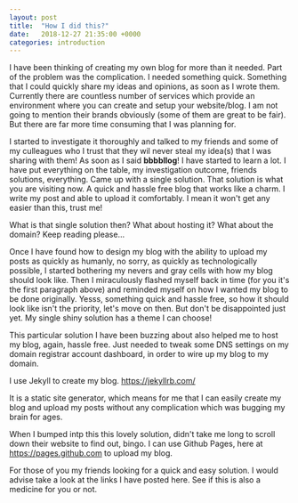 ```yaml
---
layout: post
title:  "How I did this?"
date:   2018-12-27 21:35:00 +0000
categories: introduction
---
```


I have been thinking of creating my own blog for more than it needed. Part of the problem was the complication. I needed something quick. Something that I could quickly share my ideas and opinions, as soon as I wrote them. Currently there are countless number of services which provide an environment where you can create and setup your website/blog. I am not going to mention their brands obviously (some of them are great to be fair). But there are far more time consuming that I was planning for.

I started to investigate it thoroughly and talked to my friends and some of my culleagues who I trust that they wil never steal my idea(s) that I was sharing with them! As soon as I said **bbbbllog**! I have started to learn a lot. I have put everything on the table, my investigation outcome, friends solutions, everything. Came up with a single solution. That solution is what you are visiting now. A quick and hassle free blog that works like a charm. I write my post and able to upload it comfortably. I mean it won't get any easier than this, trust me!

What is that single solution then? What about hosting it? What about the domain? Keep reading please...

Once I have found how to design my blog with the ability to upload my posts as quickly as humanly, no sorry, as quickly as technologically possible, I started bothering my nevers and gray cells with how my blog should look like. Then I miraculously flashed myself back in time (for you it's the first paragraph above) and reminded myself on how I wanted my blog to be done originally. Yesss, something quick and hassle free, so how it should look like isn't the priority, let's move on then. But don't be disappointed just yet. My single shiny solution has a theme I can choose!

This particular solution I have been buzzing about also helped me to host my blog, again, hassle free. Just needed to tweak some DNS settings on my domain registrar account dashboard, in order to wire up my blog to my domain.

I use Jekyll to create my blog. https://jekyllrb.com/

It is a static site generator, which means for me that I can easily create my blog and upload my posts without any complication which was bugging my brain for ages.

When I bumped intp this this lovely solution, didn't take me long to scroll down their website to find out, bingo. I can use Github Pages, here at https://pages.github.com to upload my blog.

For those of you my friends looking for a quick and easy solution. I would advise take a look at the links I have posted here. See if this is also a medicine for you or not.
